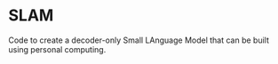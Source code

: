 # SLAM

Code to create a decoder-only Small LAnguage Model that can be built using personal computing.
